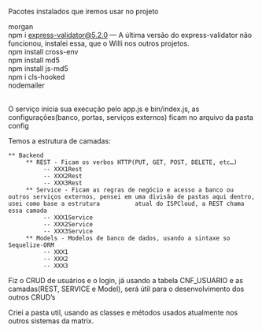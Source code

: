 Pacotes instalados que iremos usar no projeto

morgan 
</br>
npm i express-validator@5.2.0 — A última versão do express-validator não funcionou, instalei essa, que o Willi nos outros projetos. 
</br>
npm install cross-env
</br>
npm install md5
</br>
npm install js-md5
</br>
npm i cls-hooked
</br>
nodemailer
</br>
</br>

O serviço inicia sua execução pelo app.js e bin/index.js, as configurações(banco, portas, serviços externos) ficam no arquivo da pasta config

Temos a estrutura de camadas: 

    ** Backend 
         ** REST - Ficam os verbos HTTP(PUT, GET, POST, DELETE, etc…)
              -- XXX1Rest
  	          -- XXX2Rest
              -- XXX3Rest
         ** Service - Ficam as regras de negócio e acesso a banco ou outros serviços externos, pensei em uma divisão de pastas aqui dentro, usei como base a estrutura 			atual do ISPCloud, a REST chama essa camada
              -- XXX1Service
              -- XXX2Service
              -- XXX3Service
         ** Models - Modelos de banco de dados, usando a sintaxe so Sequelize-ORM
              -- XXX1
  	          -- XXX2
              -- XXX3    
 
Fiz o CRUD de usuários e o login, já usando a tabela CNF_USUARIO e as camadas(REST, SERVICE e Model), será útil para o desenvolvimento dos outros CRUD’s

Criei a pasta util, usando as classes e métodos usados atualmente nos outros sistemas da matrix. 

